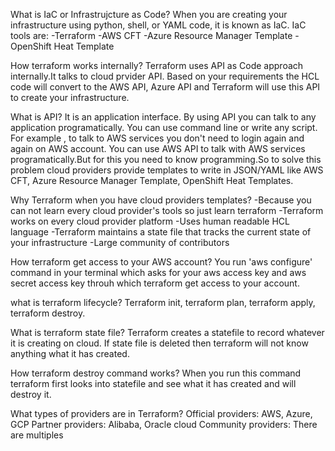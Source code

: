 What is IaC or Infrastrujcture as Code?
When you  are creating your infrastructure using python, shell, or YAML code, it is known as IaC.
IaC tools are:
-Terraform
-AWS CFT
-Azure Resource Manager Template
-OpenShift Heat Template

How terraform works internally?
Terraform uses API as Code approach internally.It talks to cloud prvider API. Based on your requirements the HCL code will convert to the AWS API, Azure API and Terraform will use this API to create your infrastructure.

What is API?
It is an application interface. By using API you can talk to any application programatically. You can use command line or write any script.
For example , to talk to AWS services you don't need to login again and again on AWS account. You can use AWS API to talk with AWS services programatically.But for this you need to know programming.So to solve this problem cloud providers provide templates to write in JSON/YAML like AWS CFT, Azure Resource Manager Template, OpenShift Heat Templates.

Why Terraform when you have cloud providers templates?
-Because you can not learn every cloud provider's tools so just learn terraform
-Terraform works on every cloud provider platform
-Uses human readable HCL language
-Terraform maintains a state file that tracks the current state of your infrastructure
-Large community of contributors

How terraform get access to your AWS account?
You run 'aws configure' command in your terminal which asks for your aws access key and aws secret access key throuh which terraform get access to your account.

what is terraform lifecycle?
Terraform init, terraform plan, terraform apply, terraform destroy.

What is terraform state file?
Terraform creates a statefile to record whatever it is creating on cloud. If state file is deleted then terraform will not know anything what it has created.

How terraform destroy command works?
When you run this command terraform first looks into statefile and see what it has created and will destroy it.

What types of providers are in Terraform?
Official providers: AWS, Azure, GCP
Partner providers: Alibaba, Oracle cloud
Community providers: There are multiples

